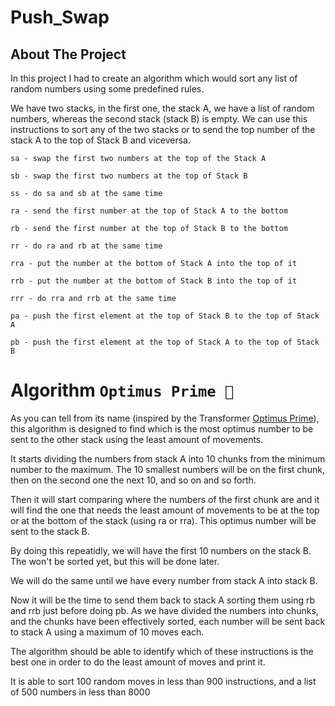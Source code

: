 # Push_Swap

 ## About The Project
In this project I had to create an algorithm which would sort any list of random numbers using some predefined rules.

We have two stacks, in the first one, the stack A, we have a list of random numbers, whereas the second stack (stack B) is empty. We can use this instructions to sort any of the two stacks or to send the top number of the stack A to the top of Stack B and viceversa.

```
sa - swap the first two numbers at the top of the Stack A

sb - swap the first two numbers at the top of Stack B

ss - do sa and sb at the same time

ra - send the first number at the top of Stack A to the bottom

rb - send the first number at the top of Stack B to the bottom

rr - do ra and rb at the same time

rra - put the number at the bottom of Stack A into the top of it

rrb - put the number at the bottom of Stack B into the top of it

rrr - do rra and rrb at the same time

pa - push the first element at the top of Stack B to the top of Stack A

pb - push the first element at the top of Stack A to the top of Stack B
```


# Algorithm `Optimus Prime 🤖`

As you can tell from its name (inspired by the Transformer [Optimus Prime](https://es.wikipedia.org/wiki/Optimus_Prime)), this algorithm is designed to find which is the most optimus number to be sent to the other stack using the least amount of movements.



It starts dividing the numbers from stack A into 10 chunks from the minimum number to the maximum. The 10 smallest numbers will be on the first chunk, then on the second one the next 10, and so on and so forth.

Then it will start comparing where the numbers of the first chunk are and it will find the one that needs the least amount of movements to be at the top or at the bottom of the stack (using ra or rra). This optimus number will be sent to the stack B.

By doing this repeatidly, we will have the first 10 numbers on the stack B. The won't be sorted yet, but this will be done later.

We will do the same until we have every number from stack A into stack B.

Now it will be the time to send them back to stack A sorting them using rb and rrb just before doing pb. As we have divided the numbers into chunks, and the chunks have been effectively sorted, each number will be sent back to stack A using a maximum of 10 moves each.







The algorithm should be able to identify which of these instructions is the best one in order to do the least amount of moves and print it. 

It is able to sort 100 random moves in less than 900 instructions, and a list of 500 numbers in less than 8000
